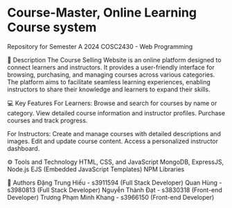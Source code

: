 # Course-Master, Online Learning Course system
Repository for Semester A 2024 COSC2430 - Web Programming

📖 Description
The Course Selling Website is an online platform designed to connect learners and instructors. It provides a user-friendly interface for browsing, purchasing, and managing courses across various categories. The platform aims to facilitate seamless learning experiences, enabling instructors to share their knowledge and learners to expand their skills.

💻 Key Features
For Learners:
Browse and search for courses by name or category.
View detailed course information and instructor profiles.
Purchase courses and track progress.

For Instructors:
Create and manage courses with detailed descriptions and images.
Edit and update course content.
Access a personalized instructor dashboard.

⚙️ Tools and Technology
HTML, CSS, and JavaScript
MongoDB, ExpressJS, Node.js
EJS (Embedded JavaScript Templates)
NPM Libraries

🌟 Authors
Đặng Trung Hiếu - s3911594 (Full Stack Developer)
Quan Hùng - s3980813 (Full Stack Developer)
Nguyễn Thành Đạt - s3830318 (Front-end Developer)
Trương Phạm Minh Khang - s3966150 (Front-end Developer)

